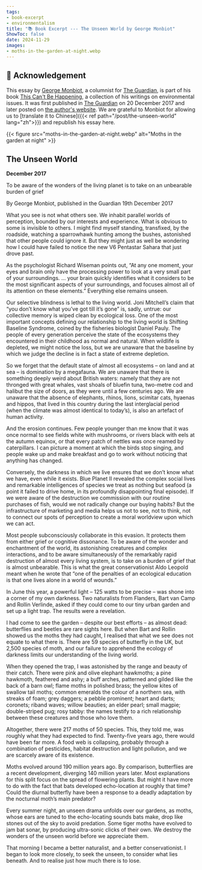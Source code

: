 ```yaml
---
tags:
- book-excerpt
- environmentalism
title: "📚 Book Excerpt --- The Unseen World by George Monbiot"
ShowToc: false
date: 2024-11-29
images:
- moths-in-the-garden-at-night.webp
---
```


## 🙏 Acknowledgement 

This essay by [George Monbiot](https://www.monbiot.com/),
a columnist for [The Guardian](https://www.theguardian.com/profile/georgemonbiot),
is part of his book [This Can't Be Happening](https://www.goodreads.com/book/show/55663836-this-can-t-be-happening),
a collection of his writings on environmental issues.
It was first published in [The Guardian](https://www.theguardian.com/commentisfree/2017/dec/20/selective-blindness-lethal-natural-world-open-eyes-environment-ecosystem) on 20 December 2017 
and later posted on [the author's website](https://www.monbiot.com/2017/12/28/the-unseen-world/).
We are grateful to Monbiot for allowing us to [translate it to Chinese]({{< ref path="/post/the-unseen-world" lang="zh">}})
and republish his essay here.

{{< figure src="moths-in-the-garden-at-night.webp" alt="Moths in the garden at night" >}}

## The Unseen World

**December 2017**

To be aware of the wonders of the living planet is to take on an unbearable burden of grief

By George Monbiot, published in the Guardian 19th December 2017

 

What you see is not what others see. We inhabit parallel worlds of perception, bounded by our interests and experience. What is obvious to some is invisible to others. I might find myself standing, transfixed, by the roadside, watching a sparrowhawk hunting among the bushes, astonished that other people could ignore it. But they might just as well be wondering how I could have failed to notice the new V6 Pentastar Sahara that just drove past.

As the psychologist Richard Wiseman points out, “At any one moment, your eyes and brain only have the processing power to look at a very small part of your surroundings. … your brain quickly identifies what it considers to be the most significant aspects of your surroundings, and focuses almost all of its attention on these elements.” Everything else remains unseen.

Our selective blindness is lethal to the living world. Joni Mitchell’s claim that “you don’t know what you’ve got till it’s gone” is, sadly, untrue: our collective memory is wiped clean by ecological loss. One of the most important concepts defining our relationship to the living world is Shifting Baseline Syndrome, coined by the fisheries biologist Daniel Pauly. The people of every generation perceive the state of the ecosystems they encountered in their childhood as normal and natural. When wildlife is depleted, we might notice the loss, but we are unaware that the baseline by which we judge the decline is in fact a state of extreme depletion.

So we forget that the default state of almost all ecosystems – on land and at sea – is domination by a megafauna. We are unaware that there is something deeply weird about British waters: namely that they are not thronged with great whales, vast shoals of bluefin tuna, two-metre cod and halibut the size of doors, as they were until a few centuries ago. We are unaware that the absence of elephants, rhinos, lions, scimitar cats, hyaenas and hippos, that lived in this country during the last interglacial period (when the climate was almost identical to today’s), is also an artefact of human activity.

And the erosion continues. Few people younger than me know that it was once normal to see fields white with mushrooms, or rivers black with eels at the autumn equinox, or that every patch of nettles was once reamed by caterpillars. I can picture a moment at which the birds stop singing, and people wake up and make breakfast and go to work without noticing that anything has changed.

Conversely, the darkness in which we live ensures that we don’t know what we have, even while it exists. Blue Planet II revealed the complex social lives and remarkable intelligences of species we treat as nothing but seafood (a point it failed to drive home, in its profoundly disappointing final episode). If we were aware of the destruction we commission with our routine purchases of fish, would we not radically change our buying habits? But the infrastructure of marketing and media helps us not to see, not to think, not to connect our spots of perception to create a moral worldview upon which we can act.

Most people subconsciously collaborate in this evasion. It protects them from either grief or cognitive dissonance. To be aware of the wonder and enchantment of the world, its astonishing creatures and complex interactions, and to be aware simultaneously of the remarkably rapid destruction of almost every living system, is to take on a burden of grief that is almost unbearable. This is what the great conservationist Aldo Leopold meant when he wrote that “one of the penalties of an ecological education is that one lives alone in a world of wounds.”

In June this year, a powerful light – 125 watts to be precise – was shone into a corner of my own darkness. Two naturalists from Flanders, Bart van Camp and Rollin Verlinde, asked if they could come to our tiny urban garden and set up a light trap. The results were a revelation.

I had come to see the garden – despite our best efforts – as almost dead: butterflies and beetles are rare sights here. But when Bart and Rollin showed us the moths they had caught, I realised that what we see does not equate to what there is. There are 59 species of butterfly in the UK, but 2,500 species of moth, and our failure to apprehend the ecology of darkness limits our understanding of the living world.

When they opened the trap, I was astonished by the range and beauty of their catch. There were pink and olive elephant hawkmoths; a pine hawkmoth, feathered and ashy; a buff arches, patterned and gilded like the back of a barn owl; flame moths in polished brass; the yellow kites of swallow tail moths; common emeralds the colour of a northern sea, with streaks of foam; grey daggers; a pebble prominent; heart and darts; coronets; riband waves; willow beauties; an elder pearl; small magpie; double-striped pug; rosy tabby: the names testify to a rich relationship between these creatures and those who love them.

Altogether, there were 217 moths of 50 species. This, they told me, was roughly what they had expected to find. Twenty-five years ago, there would have been far more. A food web is collapsing, probably through a combination of pesticides, habitat destruction and light pollution, and we are scarcely aware of its existence.

Moths evolved around 190 million years ago. By comparison, butterflies are a recent development, diverging 140 million years later. Most explanations for this split focus on the spread of flowering plants. But might it have more to do with the fact that bats developed echo-location at roughly that time? Could the diurnal butterfly have been a response to a deadly adaptation by the nocturnal moth’s main predator?

Every summer night, an unseen drama unfolds over our gardens, as moths, whose ears are tuned to the echo-locating sounds bats make, drop like stones out of the sky to avoid predation. Some tiger moths have evolved to jam bat sonar, by producing ultra-sonic clicks of their own. We destroy the wonders of the unseen world before we appreciate them.

That morning I became a better naturalist, and a better conservationist. I began to look more closely, to seek the unseen, to consider what lies beneath. And to realise just how much there is to lose.
